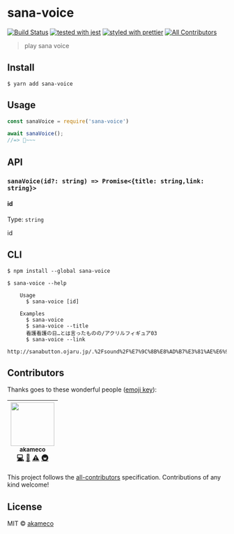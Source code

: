 # sana-voice

[![Build Status](https://travis-ci.org/akameco/sana-voice.svg?branch=master)](https://travis-ci.org/akameco/sana-voice)
[![tested with jest](https://img.shields.io/badge/tested_with-jest-99424f.svg)](https://github.com/facebook/jest)
[![styled with prettier](https://img.shields.io/badge/styled_with-prettier-ff69b4.svg)](https://github.com/prettier/prettier)
[![All Contributors](https://img.shields.io/badge/all_contributors-1-orange.svg?style=flat-square)](#contributors)

> play sana voice

## Install

```
$ yarn add sana-voice
```

## Usage

```js
const sanaVoice = require('sana-voice')

await sanaVoice();
//=> 🍆~~~
```

## API

### `sanaVoice(id?: string) => Promise<{title: string,link: string}>`

#### id

Type: `string`

id

## CLI

```
$ npm install --global sana-voice
```

```
$ sana-voice --help

	Usage
	  $ sana-voice [id]

	Examples
	  $ sana-voice
	  $ sana-voice --title
	  看護看護の日…とは言ったものの/アクリルフィギュア03
	  $ sana-voice --link
	  http://sanabutton.ojaru.jp/.%2Fsound%2F%E7%9C%8B%E8%AD%B7%E3%81%AE%E6%97%A5%E2%80%A6%E3%81%A8%E3%81%AF%E8%A8%80%E3%81%A3%E3%81%9F%E3%82%82%E3%81%AE%E3%81%AE%2F%E3%82%A2%E3%82%AF%E3%83%AA%E3%83%AB%E3%83%95%E3%82%A3%E3%82%AE%E3%83%A5%E3%82%A203.mp3
```

## Contributors

Thanks goes to these wonderful people ([emoji key](https://github.com/kentcdodds/all-contributors#emoji-key)):

<!-- ALL-CONTRIBUTORS-LIST:START - Do not remove or modify this section -->
<!-- prettier-ignore -->
| [<img src="https://avatars2.githubusercontent.com/u/4002137?v=4" width="100px;"/><br /><sub>akameco</sub>](http://akameco.github.io)<br />[💻](https://github.com/akameco/sana-voice/commits?author=akameco "Code") [📖](https://github.com/akameco/sana-voice/commits?author=akameco "Documentation") [⚠️](https://github.com/akameco/sana-voice/commits?author=akameco "Tests") [🚇](#infra-akameco "Infrastructure (Hosting, Build-Tools, etc)") |
| :---: |

<!-- ALL-CONTRIBUTORS-LIST:END -->

This project follows the [all-contributors](https://github.com/kentcdodds/all-contributors) specification. Contributions of any kind welcome!

## License

MIT © [akameco](http://akameco.github.io)
